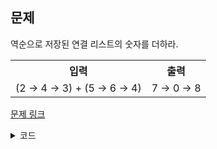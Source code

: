 ## 문제

역순으로 저장된 연결 리스트의 숫자를 더하라.

<table>
	<th>입력</th>
	<th>출력</th>
	<tr><!-- 첫번째 줄 시작 -->
	    <td>(2 → 4 → 3) + (5 → 6 → 4)</td>
	    <td>7 → 0 → 8</td>
	</tr><!-- 첫번째 줄 끝 -->
</table>

<a href="https://leetcode.com/problems/reverse-linked-list/" target="_blank">문제 링크</a>

<details>
<summary>코드</summary>
<div markdown="1">

```python
from typing import List


class ListNode:
    def __init__(self, x):
        self.val = x
        self.next = None


class Solution:
    def reverseList(self, head: ListNode):
        node, prev = head, None

        while node:
            next, node.next = node.next, prev
            prev, node = node, next

        return prev

    def toList(self, node: ListNode) -> List:
        list: List = []
        while node:
            list.append(node.val)
            node = node.next
        return list

    def toReversedLinkedList(self, result: str) -> ListNode:
        prev: ListNode = None
        for r in result:
            node = ListNode(r)
            node.next = prev
            prev = node

        return node

    def addTwoNumbersChangeDataType(self, l1: ListNode, l2: ListNode) -> ListNode:
        a = self.toList(self.reverseList(l1))
        b = self.toList(self.reverseList(l2))

        resultStr = int(''.join(str(e) for e in a)) + \
                    int(''.join(str(e) for e in b))
        return self.toReversedLinkedList(str(resultStr))

    def addTwoNumbersFulladder(self, l1: ListNode, l2: ListNode) -> ListNode:
        root = head = ListNode(0)

        carry = 0
        while l1 or l2 or carry:
            sum = 0
            if l1:
                sum += l1.val
                l1 = l1.next
            if l2:
                sum += l2.val
                l2 = l2.next

            carry, val = divmod(sum + carry, 10)
            head.next = ListNode(val)
            head = head.next
        return root.next
```

</div>
</details>